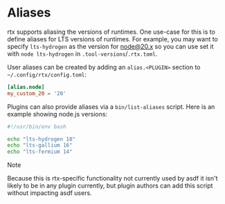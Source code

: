 # Aliases

rtx supports aliasing the versions of runtimes. One use-case for this is to define aliases for LTS
versions of runtimes. For example, you may want to specify `lts-hydrogen` as the version for <node@20.x>
so you can use set it with `node lts-hydrogen` in `.tool-versions`/`.rtx.toml`.

User aliases can be created by adding an `alias.<PLUGIN>` section to `~/.config/rtx/config.toml`:

```toml
[alias.node]
my_custom_20 = '20'
```

Plugins can also provide aliases via a `bin/list-aliases` script. Here is an example showing node.js
versions:

```bash
#!/usr/bin/env bash

echo "lts-hydrogen 18"
echo "lts-gallium 16"
echo "lts-fermium 14"
```

> [!NOTE]
>
> Because this is rtx-specific functionality not currently used by asdf it isn't likely to be in any
> plugin currently, but plugin authors can add this script without impacting asdf users.
